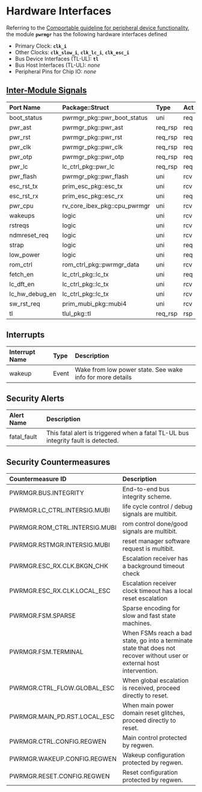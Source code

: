 # Hardware Interfaces

<!-- BEGIN CMDGEN util/regtool.py --interfaces ./hw/top_darjeeling_no_ibex/ip_autogen/pwrmgr/data/pwrmgr.hjson -->
Referring to the [Comportable guideline for peripheral device functionality](https://opentitan.org/book/doc/contributing/hw/comportability), the module **`pwrmgr`** has the following hardware interfaces defined
- Primary Clock: **`clk_i`**
- Other Clocks: **`clk_slow_i`**, **`clk_lc_i`**, **`clk_esc_i`**
- Bus Device Interfaces (TL-UL): **`tl`**
- Bus Host Interfaces (TL-UL): *none*
- Peripheral Pins for Chip IO: *none*

## [Inter-Module Signals](https://opentitan.org/book/doc/contributing/hw/comportability/index.html#inter-signal-handling)

| Port Name      | Package::Struct              | Type    | Act   |   Width | Description   |
|:---------------|:-----------------------------|:--------|:------|--------:|:--------------|
| boot_status    | pwrmgr_pkg::pwr_boot_status  | uni     | req   |       1 |               |
| pwr_ast        | pwrmgr_pkg::pwr_ast          | req_rsp | req   |       1 |               |
| pwr_rst        | pwrmgr_pkg::pwr_rst          | req_rsp | req   |       1 |               |
| pwr_clk        | pwrmgr_pkg::pwr_clk          | req_rsp | req   |       1 |               |
| pwr_otp        | pwrmgr_pkg::pwr_otp          | req_rsp | req   |       1 |               |
| pwr_lc         | lc_ctrl_pkg::pwr_lc          | req_rsp | req   |       1 |               |
| pwr_flash      | pwrmgr_pkg::pwr_flash        | uni     | rcv   |       1 |               |
| esc_rst_tx     | prim_esc_pkg::esc_tx         | uni     | rcv   |       1 |               |
| esc_rst_rx     | prim_esc_pkg::esc_rx         | uni     | req   |       1 |               |
| pwr_cpu        | rv_core_ibex_pkg::cpu_pwrmgr | uni     | rcv   |       1 |               |
| wakeups        | logic                        | uni     | rcv   |       4 |               |
| rstreqs        | logic                        | uni     | rcv   |       2 |               |
| ndmreset_req   | logic                        | uni     | rcv   |       1 |               |
| strap          | logic                        | uni     | req   |       1 |               |
| low_power      | logic                        | uni     | req   |       1 |               |
| rom_ctrl       | rom_ctrl_pkg::pwrmgr_data    | uni     | rcv   |       3 |               |
| fetch_en       | lc_ctrl_pkg::lc_tx           | uni     | req   |       1 |               |
| lc_dft_en      | lc_ctrl_pkg::lc_tx           | uni     | rcv   |       1 |               |
| lc_hw_debug_en | lc_ctrl_pkg::lc_tx           | uni     | rcv   |       1 |               |
| sw_rst_req     | prim_mubi_pkg::mubi4         | uni     | rcv   |       1 |               |
| tl             | tlul_pkg::tl                 | req_rsp | rsp   |       1 |               |

## Interrupts

| Interrupt Name   | Type   | Description                                               |
|:-----------------|:-------|:----------------------------------------------------------|
| wakeup           | Event  | Wake from low power state. See wake info for more details |

## Security Alerts

| Alert Name   | Description                                                                       |
|:-------------|:----------------------------------------------------------------------------------|
| fatal_fault  | This fatal alert is triggered when a fatal TL-UL bus integrity fault is detected. |

## Security Countermeasures

| Countermeasure ID             | Description                                                                                                              |
|:------------------------------|:-------------------------------------------------------------------------------------------------------------------------|
| PWRMGR.BUS.INTEGRITY          | End-to-end bus integrity scheme.                                                                                         |
| PWRMGR.LC_CTRL.INTERSIG.MUBI  | life cycle control / debug signals are multibit.                                                                         |
| PWRMGR.ROM_CTRL.INTERSIG.MUBI | rom control done/good signals are multibit.                                                                              |
| PWRMGR.RSTMGR.INTERSIG.MUBI   | reset manager software request is multibit.                                                                              |
| PWRMGR.ESC_RX.CLK.BKGN_CHK    | Escalation receiver has a background timeout check                                                                       |
| PWRMGR.ESC_RX.CLK.LOCAL_ESC   | Escalation receiver clock timeout has a local reset escalation                                                           |
| PWRMGR.FSM.SPARSE             | Sparse encoding for slow and fast state machines.                                                                        |
| PWRMGR.FSM.TERMINAL           | When FSMs reach a bad state, go into a terminate state that does not recover without user or external host intervention. |
| PWRMGR.CTRL_FLOW.GLOBAL_ESC   | When global escalation is received, proceed directly to reset.                                                           |
| PWRMGR.MAIN_PD.RST.LOCAL_ESC  | When main power domain reset glitches, proceed directly to reset.                                                        |
| PWRMGR.CTRL.CONFIG.REGWEN     | Main control protected by regwen.                                                                                        |
| PWRMGR.WAKEUP.CONFIG.REGWEN   | Wakeup configuration protected by regwen.                                                                                |
| PWRMGR.RESET.CONFIG.REGWEN    | Reset configuration protected by regwen.                                                                                 |


<!-- END CMDGEN -->
